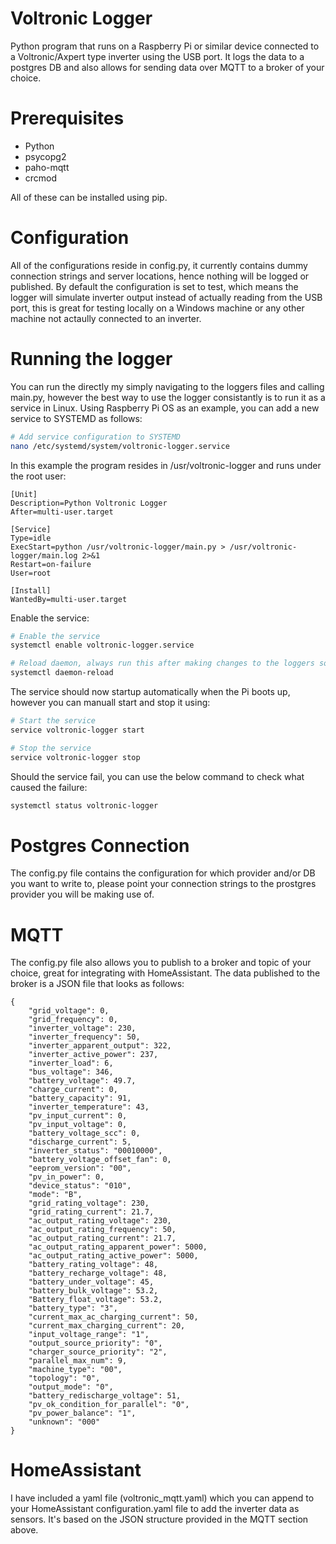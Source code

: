 # Voltronic Logger
Python program that runs on a Raspberry Pi or similar device connected to a Voltronic/Axpert type inverter using the USB port. It logs the data to a postgres DB and also allows for sending data over MQTT to a broker of your choice.

# Prerequisites
- Python
- psycopg2
- paho-mqtt
- crcmod

All of these can be installed using pip.

# Configuration
All of the configurations reside in config.py, it currently contains dummy connection strings and server locations, hence nothing will be logged or published.
By default the configuration is set to test, which means the logger will simulate inverter output instead of actually reading from the USB port, this is great for testing locally on a Windows machine or any other machine not actaully connected to an inverter.

# Running the logger
You can run the directly my simply navigating to the loggers files and calling main.py, however the best way to use the logger consistantly is to run it as a service in Linux. Using Raspberry Pi OS as an example, you can add a new service to SYSTEMD as follows:

```bash
# Add service configuration to SYSTEMD
nano /etc/systemd/system/voltronic-logger.service
```

In this example the program resides in /usr/voltronic-logger and runs under the root user:
```
[Unit]
Description=Python Voltronic Logger
After=multi-user.target

[Service]
Type=idle
ExecStart=python /usr/voltronic-logger/main.py > /usr/voltronic-logger/main.log 2>&1
Restart=on-failure
User=root

[Install]
WantedBy=multi-user.target
```

Enable the service:
```bash
# Enable the service
systemctl enable voltronic-logger.service

# Reload daemon, always run this after making changes to the loggers source code
systemctl daemon-reload
```

The service should now startup automatically when the Pi boots up, however you can manuall start and stop it using:
```bash
# Start the service
service voltronic-logger start

# Stop the service
service voltronic-logger stop
```

Should the service fail, you can use the below command to check what caused the failure:
```bash
systemctl status voltronic-logger
```

# Postgres Connection
The config.py file contains the configuration for which provider and/or DB you want to write to, please point your connection strings to the prostgres provider you will be making use of.

# MQTT
The config.py file also allows you to publish to a broker and topic of your choice, great for integrating with HomeAssistant. The data published to the broker is a JSON file that looks as follows:
```
{
    "grid_voltage": 0,
    "grid_frequency": 0,
    "inverter_voltage": 230,
    "inverter_frequency": 50,
    "inverter_apparent_output": 322,
    "inverter_active_power": 237,
    "inverter_load": 6,
    "bus_voltage": 346,
    "battery_voltage": 49.7,
    "charge_current": 0,
    "battery_capacity": 91,
    "inverter_temperature": 43,
    "pv_input_current": 0,
    "pv_input_voltage": 0,
    "battery_voltage_scc": 0,
    "discharge_current": 5,
    "inverter_status": "00010000",
    "battery_voltage_offset_fan": 0,
    "eeprom_version": "00",
    "pv_in_power": 0,
    "device_status": "010",
    "mode": "B",
    "grid_rating_voltage": 230,
    "grid_rating_current": 21.7,
    "ac_output_rating_voltage": 230,
    "ac_output_rating_frequency": 50,
    "ac_output_rating_current": 21.7,
    "ac_output_rating_apparent_power": 5000,
    "ac_output_rating_active_power": 5000,
    "battery_rating_voltage": 48,
    "battery_recharge_voltage": 48,
    "battery_under_voltage": 45,
    "battery_bulk_voltage": 53.2,
    "Battery_float_voltage": 53.2,
    "battery_type": "3",
    "current_max_ac_charging_current": 50,
    "current_max_charging_current": 20,
    "input_voltage_range": "1",
    "output_source_priority": "0",
    "charger_source_priority": "2",
    "parallel_max_num": 9,
    "machine_type": "00",
    "topology": "0",
    "output_mode": "0",
    "battery_redischarge_voltage": 51,
    "pv_ok_condition_for_parallel": "0",
    "pv_power_balance": "1",
    "unknown": "000"
}
```

# HomeAssistant
I have included a yaml file (voltronic_mqtt.yaml) which you can append to your HomeAssistant configuration.yaml file to add the inverter data as sensors. It's based on the JSON structure provided in the MQTT section above.
